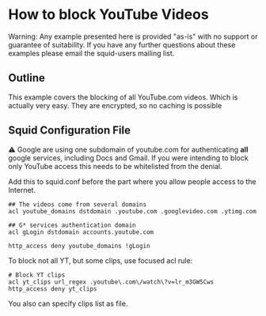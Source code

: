 # How to block YouTube Videos

Warning: Any example presented here is provided "as-is" with no support
or guarantee of suitability. If you have any further questions about
these examples please email the squid-users mailing list.

## Outline

This example covers the blocking of all YouTube.com videos. Which is
actually very easy. They are encrypted, so no caching is possible

## Squid Configuration File

⚠️ Google are using one subdomain of youtube.com for
authenticating **all** google services, including Docs and Gmail. If
you were intending to block only YouTube access this needs to be
whitelisted from the denial.


Add this to squid.conf before the part where you allow people access to
the Internet.

    ## The videos come from several domains
    acl youtube_domains dstdomain .youtube.com .googlevideo.com .ytimg.com
    
    ## G* services authentication domain
    acl gLogin dstdomain accounts.youtube.com
    
    http_access deny youtube_domains !gLogin


To block not all YT, but some clips, use focused acl rule:

    # Block YT clips
    acl yt_clips url_regex .youtube\.com\/watch\?v=lr_m3GW5Cws
    http_access deny yt_clips

You also can specify clips list as file.
